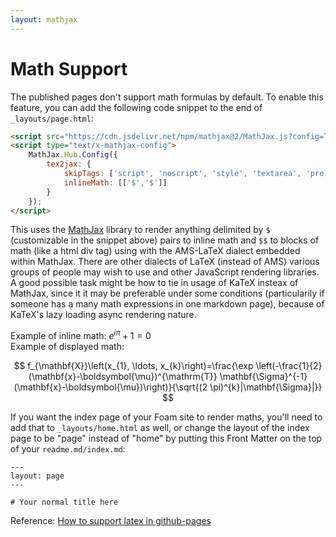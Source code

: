 ```yaml
---
layout: mathjax
---
```


# Math Support

The published pages don't support math formulas by default. To enable this feature, you can add the following code snippet to the end of `_layouts/page.html`:

```html
<script src="https://cdn.jsdelivr.net/npm/mathjax@2/MathJax.js?config=TeX-AMS-MML_HTMLorMML" type="text/javascript"></script>
<script type="text/x-mathjax-config">
    MathJax.Hub.Config({
        tex2jax: {
            skipTags: ['script', 'noscript', 'style', 'textarea', 'pre'],
            inlineMath: [['$','$']]
        }
    });
</script>
```

This uses the [MathJax](https://www.mathjax.org/) library to render anything delimited by ```$``` (customizable in the snippet above) pairs to inline math and ```$$``` to blocks of math (like a html div tag) using with the AMS-LaTeX dialect embedded within MathJax. There are other dialects of LaTeX (instead of AMS) various groups of people may wish to use and other JavaScript rendering libraries. A good possible task might be how to tie in usage of KaTeX insteax of MathJax, since it it may be preferable under some conditions (particularily if someone has a many math expressions in one markdown page), because of KaTeX's lazy loading async rendering nature. 


Example of inline math: $e^{i \pi}+1=0$  
Example of displayed math:  

$$ f_{\mathbf{X}}\left(x_{1}, \ldots, x_{k}\right)=\frac{\exp \left(-\frac{1}{2}(\mathbf{x}-\boldsymbol{\mu})^{\mathrm{T}} \mathbf{\Sigma}^{-1}(\mathbf{x}-\boldsymbol{\mu})\right)}{\sqrt{(2 \pi)^{k}|\mathbf{\Sigma}|}} $$  

If you want the index page of your Foam site to render maths, you'll need to add that to `_layouts/home.html` as well, or change the layout of the index page to be "page" instead of "home" by putting this Front Matter on the top of your `readme.md/index.md`:

```
---
layout: page
---

# Your normal title here
```

Reference: [How to support latex in github-pages](https://stackoverflow.com/questions/26275645/how-to-support-latex-in-github-pages)
